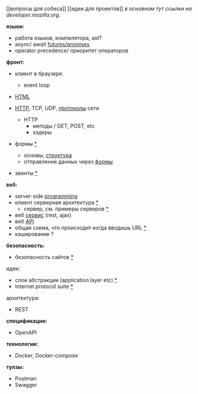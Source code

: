 [[вопросы для собеса]] [[идеи для проектов]]
*в основном тут ссылки на developer.mozilla.org.*

**языки:**
-  работа языков, компилятора, ast?
-  async/ await [futures/promises](https://en.wikipedia.org/wiki/Futures_and_promises)
-  operator precedence/ приоритет операторов

**фронт:**
-  клиент в браузере
	- event loop
-  [HTML](https://developer.mozilla.org/en-US/docs/Learn/HTML/Introduction_to_HTML)
-  [HTTP](https://developer.mozilla.org/en-US/docs/Web/HTTP/Basics_of_HTTP), TCP, UDP, [протоколы](https://en.wikipedia.org/wiki/Communication_protocol) сети
	- HTTP
		- методы / GET, POST, etc 
		- хэдеры 

-  формы [*](https://developer.mozilla.org/en-US/docs/Learn/Forms)
	- основы, [структура](https://developer.mozilla.org/en-US/docs/Learn/Forms/How_to_structure_a_web_form)
	- отправление данных через [формы](https://developer.mozilla.org/en-US/docs/Learn/Forms/Sending_and_retrieving_form_data)
-  эвенты [*](https://developer.mozilla.org/en-US/docs/Web/Events)

**веб:**
-  server-side [programming](https://developer.mozilla.org/en-US/docs/Learn/Server-side/First_steps)
-  клиент серверная архитектура [*](https://en.wikipedia.org/wiki/Client%E2%80%93server_model)
	-  сервер, см. примеры серверов [*](https://en.wikipedia.org/wiki/Server_(computing))
-  веб [сервис](https://en.wikipedia.org/wiki/Web_service) (rest, ajax)
-  веб [API](https://en.wikipedia.org/wiki/Web_API)
-  общая схема, что происходит когда вводишь URL [*](https://www.youtube.com/watch?v=AlkDbnbv7dk&list=LL&index=4&ab_channel=ByteByteGo)
-  кэширование ?

**безопасность:**
-  безопасность сайтов [*](https://developer.mozilla.org/en-US/docs/Learn/Server-side/First_steps/Website_security)


идеи:
-  слои абстракции (application layer etc) [*](https://en.wikipedia.org/wiki/Abstraction_layer)
-  Internet protocol suite [*](https://en.wikipedia.org/wiki/Internet_protocol_suite)

архитектура:
-  REST

**спецификации:**
-  OpenAPI

**технологии:**
- Docker, Docker-compose

**тулзы:**
- Postman
- Swagger